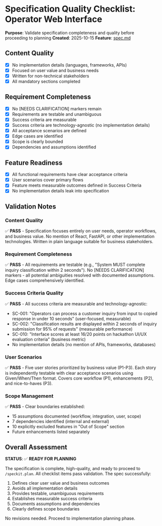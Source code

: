 # Specification Quality Checklist: Operator Web Interface

**Purpose**: Validate specification completeness and quality before proceeding to planning
**Created**: 2025-10-15
**Feature**: [spec.md](../spec.md)

## Content Quality

- [x] No implementation details (languages, frameworks, APIs)
- [x] Focused on user value and business needs
- [x] Written for non-technical stakeholders
- [x] All mandatory sections completed

## Requirement Completeness

- [x] No [NEEDS CLARIFICATION] markers remain
- [x] Requirements are testable and unambiguous
- [x] Success criteria are measurable
- [x] Success criteria are technology-agnostic (no implementation details)
- [x] All acceptance scenarios are defined
- [x] Edge cases are identified
- [x] Scope is clearly bounded
- [x] Dependencies and assumptions identified

## Feature Readiness

- [x] All functional requirements have clear acceptance criteria
- [x] User scenarios cover primary flows
- [x] Feature meets measurable outcomes defined in Success Criteria
- [x] No implementation details leak into specification

## Validation Notes

### Content Quality
✅ **PASS** - Specification focuses entirely on user needs, operator workflows, and business value. No mention of React, FastAPI, or other implementation technologies. Written in plain language suitable for business stakeholders.

### Requirement Completeness
✅ **PASS** - All requirements are testable (e.g., "System MUST complete inquiry classification within 2 seconds"). No [NEEDS CLARIFICATION] markers - all potential ambiguities resolved with documented assumptions. Edge cases comprehensively identified.

### Success Criteria Quality
✅ **PASS** - All success criteria are measurable and technology-agnostic:
- SC-001: "Operators can process a customer inquiry from input to copied response in under 10 seconds" (user-focused, measurable)
- SC-002: "Classification results are displayed within 2 seconds of inquiry submission for 95% of requests" (measurable performance)
- SC-010: "Interface scores at least 16/20 points on hackathon UI/UX evaluation criteria" (business metric)
- No implementation details (no mention of APIs, frameworks, databases)

### User Scenarios
✅ **PASS** - Five user stories prioritized by business value (P1-P3). Each story is independently testable with clear acceptance scenarios using Given/When/Then format. Covers core workflow (P1), enhancements (P2), and nice-to-haves (P3).

### Scope Management
✅ **PASS** - Clear boundaries established:
- 15 assumptions documented (workflow, integration, user, scope)
- 7 dependencies identified (internal and external)
- 10 explicitly excluded features in "Out of Scope" section
- Future enhancements listed separately

## Overall Assessment

**STATUS**: ✅ **READY FOR PLANNING**

The specification is complete, high-quality, and ready to proceed to `/speckit.plan`. All checklist items pass validation. The spec successfully:

1. Defines clear user value and business outcomes
2. Avoids all implementation details
3. Provides testable, unambiguous requirements
4. Establishes measurable success criteria
5. Documents assumptions and dependencies
6. Clearly defines scope boundaries

No revisions needed. Proceed to implementation planning phase.
